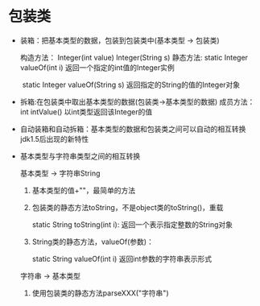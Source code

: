 # 包装类

- 装箱：把基本类型的数据，包装到包装类中(基本类型 -> 包装类)

  构造方法：
      Integer(int value)
       Integer(String s)
  静态方法:
  	static Integer valueOf(int i)   返回一个指定的int值的Integer实例
  
  ​    static Integer valueOf(String s) 返回指定的String的值的Integer对象
  
- 拆箱:在包装类中取出基本类型的数据(包装类->基本类型的数据)
  成员方法：
      int intValue()  以int类型返回该Integer的值

- 自动装箱和自动拆箱：基本类型的数据和包装类之间可以自动的相互转换
  jdk1.5后出现的新特性

- 基本类型与字符串类型之间的相互转换

  基本类型 -> 字符串String

  1. 基本类型的值+""，最简单的方法

  2. 包装类的静态方法toString，不是object类的toString()，重载

     static String toString(int i): 返回一个表示指定整数的String对象

  3. String类的静态方法，valueOf(参数)：

     static String valueOf(int i) 返回int参数的字符串表示形式

  字符串 -> 基本类型

  1. 使用包装类的静态方法parseXXX("字符串")